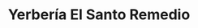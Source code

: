 ---
title: "Yerbería El Santo Remedio"
url: /mission-hills/yerberia-el-santo-remedio/
shop: herbalist
---